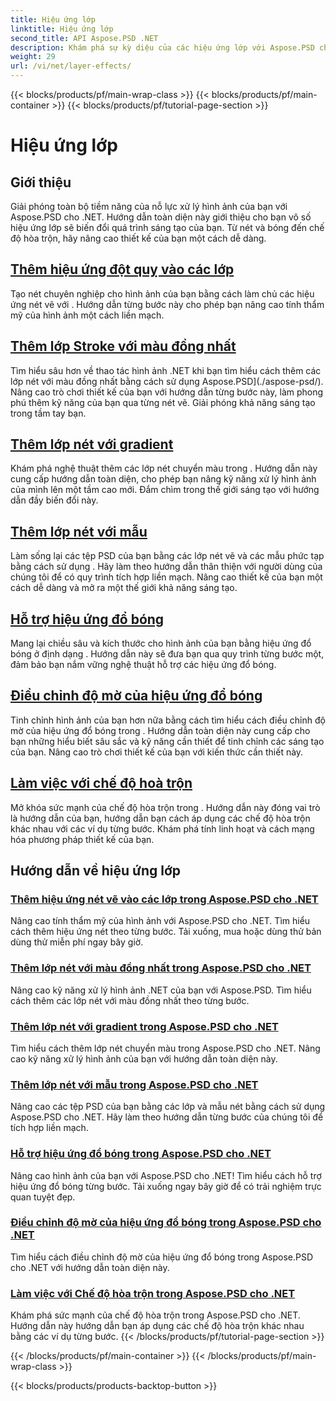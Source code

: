 ```yaml
---
title: Hiệu ứng lớp
linktitle: Hiệu ứng lớp
second_title: API Aspose.PSD .NET
description: Khám phá sự kỳ diệu của các hiệu ứng lớp với Aspose.PSD cho .NET! Nâng cao kỹ năng xử lý hình ảnh của bạn bằng cách học cách thêm các chế độ nét, bóng và hòa trộn.
weight: 29
url: /vi/net/layer-effects/
---
```


{{< blocks/products/pf/main-wrap-class >}}
{{< blocks/products/pf/main-container >}}
{{< blocks/products/pf/tutorial-page-section >}}

# Hiệu ứng lớp

## Giới thiệu

Giải phóng toàn bộ tiềm năng của nỗ lực xử lý hình ảnh của bạn với Aspose.PSD cho .NET. Hướng dẫn toàn diện này giới thiệu cho bạn vô số hiệu ứng lớp sẽ biến đổi quá trình sáng tạo của bạn. Từ nét và bóng đến chế độ hòa trộn, hãy nâng cao thiết kế của bạn một cách dễ dàng.

## [Thêm hiệu ứng đột quỵ vào các lớp](./adding-stroke-effects/)

Tạo nét chuyên nghiệp cho hình ảnh của bạn bằng cách làm chủ các hiệu ứng nét vẽ với . Hướng dẫn từng bước này cho phép bạn nâng cao tính thẩm mỹ của hình ảnh một cách liền mạch. 

## [Thêm lớp Stroke với màu đồng nhất](./adding-stroke-layer-solid-color/)

Tìm hiểu sâu hơn về thao tác hình ảnh .NET khi bạn tìm hiểu cách thêm các lớp nét với màu đồng nhất bằng cách sử dụng Aspose.PSD](./aspose-psd/). Nâng cao trò chơi thiết kế của bạn với hướng dẫn từng bước này, làm phong phú thêm kỹ năng của bạn qua từng nét vẽ. Giải phóng khả năng sáng tạo trong tầm tay bạn.

## [Thêm lớp nét với gradient](./adding-stroke-layer-gradient/)

Khám phá nghệ thuật thêm các lớp nét chuyển màu trong . Hướng dẫn này cung cấp hướng dẫn toàn diện, cho phép bạn nâng kỹ năng xử lý hình ảnh của mình lên một tầm cao mới. Đắm chìm trong thế giới sáng tạo với hướng dẫn đầy biến đổi này.

## [Thêm lớp nét với mẫu](./adding-stroke-layer-pattern/)

Làm sống lại các tệp PSD của bạn bằng các lớp nét vẽ và các mẫu phức tạp bằng cách sử dụng . Hãy làm theo hướng dẫn thân thiện với người dùng của chúng tôi để có quy trình tích hợp liền mạch. Nâng cao thiết kế của bạn một cách dễ dàng và mở ra một thế giới khả năng sáng tạo.

## [Hỗ trợ hiệu ứng đổ bóng](./supporting-shadow-effects/)

Mang lại chiều sâu và kích thước cho hình ảnh của bạn bằng hiệu ứng đổ bóng ở định dạng . Hướng dẫn này sẽ đưa bạn qua quy trình từng bước một, đảm bảo bạn nắm vững nghệ thuật hỗ trợ các hiệu ứng đổ bóng. 

## [Điều chỉnh độ mờ của hiệu ứng đổ bóng](./adjusting-shadow-effect-opacity/)

Tinh chỉnh hình ảnh của bạn hơn nữa bằng cách tìm hiểu cách điều chỉnh độ mờ của hiệu ứng đổ bóng trong . Hướng dẫn toàn diện này cung cấp cho bạn những hiểu biết sâu sắc và kỹ năng cần thiết để tinh chỉnh các sáng tạo của bạn. Nâng cao trò chơi thiết kế của bạn với kiến thức cần thiết này.

## [Làm việc với chế độ hoà trộn](./working-with-blend-modes/)

Mở khóa sức mạnh của chế độ hòa trộn trong . Hướng dẫn này đóng vai trò là hướng dẫn của bạn, hướng dẫn bạn cách áp dụng các chế độ hòa trộn khác nhau với các ví dụ từng bước. Khám phá tính linh hoạt và cách mạng hóa phương pháp thiết kế của bạn.

## Hướng dẫn về hiệu ứng lớp
### [Thêm hiệu ứng nét vẽ vào các lớp trong Aspose.PSD cho .NET](./adding-stroke-effects/)
Nâng cao tính thẩm mỹ của hình ảnh với Aspose.PSD cho .NET. Tìm hiểu cách thêm hiệu ứng nét theo từng bước. Tải xuống, mua hoặc dùng thử bản dùng thử miễn phí ngay bây giờ.
### [Thêm lớp nét với màu đồng nhất trong Aspose.PSD cho .NET](./adding-stroke-layer-solid-color/)
Nâng cao kỹ năng xử lý hình ảnh .NET của bạn với Aspose.PSD. Tìm hiểu cách thêm các lớp nét với màu đồng nhất theo từng bước.
### [Thêm lớp nét với gradient trong Aspose.PSD cho .NET](./adding-stroke-layer-gradient/)
Tìm hiểu cách thêm lớp nét chuyển màu trong Aspose.PSD cho .NET. Nâng cao kỹ năng xử lý hình ảnh của bạn với hướng dẫn toàn diện này.
### [Thêm lớp nét với mẫu trong Aspose.PSD cho .NET](./adding-stroke-layer-pattern/)
Nâng cao các tệp PSD của bạn bằng các lớp và mẫu nét bằng cách sử dụng Aspose.PSD cho .NET. Hãy làm theo hướng dẫn từng bước của chúng tôi để tích hợp liền mạch.
### [Hỗ trợ hiệu ứng đổ bóng trong Aspose.PSD cho .NET](./supporting-shadow-effects/)
Nâng cao hình ảnh của bạn với Aspose.PSD cho .NET! Tìm hiểu cách hỗ trợ hiệu ứng đổ bóng từng bước. Tải xuống ngay bây giờ để có trải nghiệm trực quan tuyệt đẹp.
### [Điều chỉnh độ mờ của hiệu ứng đổ bóng trong Aspose.PSD cho .NET](./adjusting-shadow-effect-opacity/)
Tìm hiểu cách điều chỉnh độ mờ của hiệu ứng đổ bóng trong Aspose.PSD cho .NET với hướng dẫn toàn diện này.
### [Làm việc với Chế độ hòa trộn trong Aspose.PSD cho .NET](./working-with-blend-modes/)
Khám phá sức mạnh của chế độ hòa trộn trong Aspose.PSD cho .NET. Hướng dẫn này hướng dẫn bạn áp dụng các chế độ hòa trộn khác nhau bằng các ví dụ từng bước.
{{< /blocks/products/pf/tutorial-page-section >}}

{{< /blocks/products/pf/main-container >}}
{{< /blocks/products/pf/main-wrap-class >}}

{{< blocks/products/products-backtop-button >}}
